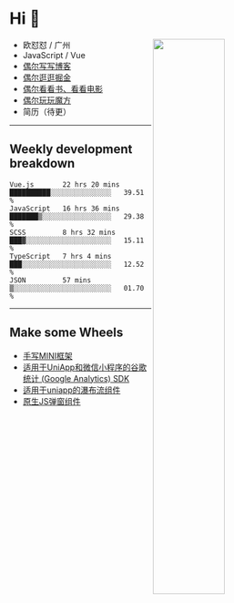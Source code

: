 # Hi 👋

[<img align="right" width="50%" src="https://github-readme-stats.vercel.app/api?username=OUDUIDUI&theme=dark&show_icons=true">](https://metrics.lecoq.io/OUDUIDUI?template=classic&#41;)


-   欧怼怼 / 广州
-   JavaScript / Vue
-   [偶尔写写博客](OUDUIDUI.cn)
-   [偶尔逛逛掘金](https://juejin.cn/user/4309700183594366)
-   [偶尔看看书、看看电影](https://www.yuque.com/books/share/3ee1684b-8e19-4849-b5aa-13d1813ded6d)
-   [偶尔玩玩魔方](https://cubing.com/results/person/2014OUSH01)
-   简历（待更）

---

##  Weekly development breakdown

<!--START_SECTION:waka-->
```text
Vue.js       22 hrs 20 mins  ██████████░░░░░░░░░░░░░░░   39.51 % 
JavaScript   16 hrs 36 mins  ███████▒░░░░░░░░░░░░░░░░░   29.38 % 
SCSS         8 hrs 32 mins   ███▓░░░░░░░░░░░░░░░░░░░░░   15.11 % 
TypeScript   7 hrs 4 mins    ███░░░░░░░░░░░░░░░░░░░░░░   12.52 % 
JSON         57 mins         ▒░░░░░░░░░░░░░░░░░░░░░░░░   01.70 % 
```
<!--END_SECTION:waka-->



---

##  Make some Wheels

- [手写MINI框架](https://github.com/OUDUIDUI/mini)
- [适用于UniApp和微信小程序的谷歌统计 (Google Analytics) SDK](https://github.com/OUDUIDUI/ga-tracker)
- [适用于uniapp的瀑布流组件](https://github.com/OUDUIDUI/uniapp_waterfalls_flow)
- [原生JS弹窗组件](https://github.com/OUDUIDUI/notice-kit)


